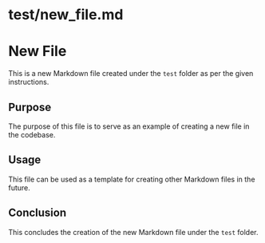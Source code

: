 # test/new_file.md

# New File

This is a new Markdown file created under the `test` folder as per the given instructions.

## Purpose

The purpose of this file is to serve as an example of creating a new file in the codebase.

## Usage

This file can be used as a template for creating other Markdown files in the future.

## Conclusion

This concludes the creation of the new Markdown file under the `test` folder.

